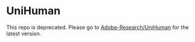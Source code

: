 # UniHuman

This repo is deprecated. Please go to [Adobe-Research/UniHuman](https://github.com/adobe-research/UniHuman) for the latest version.
